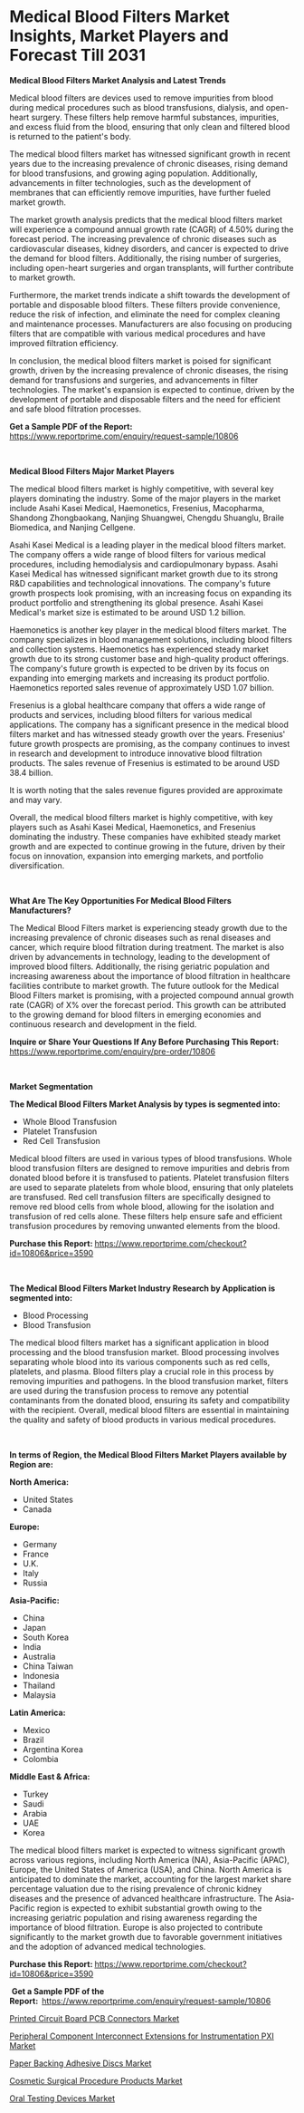<p><h1>Medical Blood Filters Market Insights, Market Players and Forecast Till 2031</h1></p><p><strong>Medical Blood Filters Market Analysis and Latest Trends</strong></p>
<p><p>Medical blood filters are devices used to remove impurities from blood during medical procedures such as blood transfusions, dialysis, and open-heart surgery. These filters help remove harmful substances, impurities, and excess fluid from the blood, ensuring that only clean and filtered blood is returned to the patient's body.</p><p>The medical blood filters market has witnessed significant growth in recent years due to the increasing prevalence of chronic diseases, rising demand for blood transfusions, and growing aging population. Additionally, advancements in filter technologies, such as the development of membranes that can efficiently remove impurities, have further fueled market growth.</p><p>The market growth analysis predicts that the medical blood filters market will experience a compound annual growth rate (CAGR) of 4.50% during the forecast period. The increasing prevalence of chronic diseases such as cardiovascular diseases, kidney disorders, and cancer is expected to drive the demand for blood filters. Additionally, the rising number of surgeries, including open-heart surgeries and organ transplants, will further contribute to market growth.</p><p>Furthermore, the market trends indicate a shift towards the development of portable and disposable blood filters. These filters provide convenience, reduce the risk of infection, and eliminate the need for complex cleaning and maintenance processes. Manufacturers are also focusing on producing filters that are compatible with various medical procedures and have improved filtration efficiency.</p><p>In conclusion, the medical blood filters market is poised for significant growth, driven by the increasing prevalence of chronic diseases, the rising demand for transfusions and surgeries, and advancements in filter technologies. The market's expansion is expected to continue, driven by the development of portable and disposable filters and the need for efficient and safe blood filtration processes.</p></p>
<p><strong>Get a Sample PDF of the Report:&nbsp;</strong> <a href="https://www.reportprime.com/enquiry/request-sample/10806">https://www.reportprime.com/enquiry/request-sample/10806</a></p>
<p>&nbsp;</p>
<p><strong>Medical Blood Filters Major Market Players</strong></p>
<p><p>The medical blood filters market is highly competitive, with several key players dominating the industry. Some of the major players in the market include Asahi Kasei Medical, Haemonetics, Fresenius, Macopharma, Shandong Zhongbaokang, Nanjing Shuangwei, Chengdu Shuanglu, Braile Biomedica, and Nanjing Cellgene.</p><p>Asahi Kasei Medical is a leading player in the medical blood filters market. The company offers a wide range of blood filters for various medical procedures, including hemodialysis and cardiopulmonary bypass. Asahi Kasei Medical has witnessed significant market growth due to its strong R&D capabilities and technological innovations. The company's future growth prospects look promising, with an increasing focus on expanding its product portfolio and strengthening its global presence. Asahi Kasei Medical's market size is estimated to be around USD 1.2 billion.</p><p>Haemonetics is another key player in the medical blood filters market. The company specializes in blood management solutions, including blood filters and collection systems. Haemonetics has experienced steady market growth due to its strong customer base and high-quality product offerings. The company's future growth is expected to be driven by its focus on expanding into emerging markets and increasing its product portfolio. Haemonetics reported sales revenue of approximately USD 1.07 billion.</p><p>Fresenius is a global healthcare company that offers a wide range of products and services, including blood filters for various medical applications. The company has a significant presence in the medical blood filters market and has witnessed steady growth over the years. Fresenius' future growth prospects are promising, as the company continues to invest in research and development to introduce innovative blood filtration products. The sales revenue of Fresenius is estimated to be around USD 38.4 billion.</p><p>It is worth noting that the sales revenue figures provided are approximate and may vary.</p><p>Overall, the medical blood filters market is highly competitive, with key players such as Asahi Kasei Medical, Haemonetics, and Fresenius dominating the industry. These companies have exhibited steady market growth and are expected to continue growing in the future, driven by their focus on innovation, expansion into emerging markets, and portfolio diversification.</p></p>
<p>&nbsp;</p>
<p><strong>What Are The Key Opportunities For Medical Blood Filters Manufacturers?</strong></p>
<p><p>The Medical Blood Filters market is experiencing steady growth due to the increasing prevalence of chronic diseases such as renal diseases and cancer, which require blood filtration during treatment. The market is also driven by advancements in technology, leading to the development of improved blood filters. Additionally, the rising geriatric population and increasing awareness about the importance of blood filtration in healthcare facilities contribute to market growth. The future outlook for the Medical Blood Filters market is promising, with a projected compound annual growth rate (CAGR) of X% over the forecast period. This growth can be attributed to the growing demand for blood filters in emerging economies and continuous research and development in the field.</p></p>
<p><strong>Inquire or Share Your Questions If Any Before Purchasing This Report:</strong> <a href="https://www.reportprime.com/enquiry/pre-order/10806">https://www.reportprime.com/enquiry/pre-order/10806</a></p>
<p>&nbsp;</p>
<p><strong>Market Segmentation</strong></p>
<p><strong>The Medical Blood Filters Market Analysis by types is segmented into:</strong></p>
<p><ul><li>Whole Blood Transfusion</li><li>Platelet Transfusion</li><li>Red Cell Transfusion</li></ul></p>
<p><p>Medical blood filters are used in various types of blood transfusions. Whole blood transfusion filters are designed to remove impurities and debris from donated blood before it is transfused to patients. Platelet transfusion filters are used to separate platelets from whole blood, ensuring that only platelets are transfused. Red cell transfusion filters are specifically designed to remove red blood cells from whole blood, allowing for the isolation and transfusion of red cells alone. These filters help ensure safe and efficient transfusion procedures by removing unwanted elements from the blood.</p></p>
<p><strong>Purchase this Report:&nbsp;</strong><a href="https://www.reportprime.com/checkout?id=10806&price=3590">https://www.reportprime.com/checkout?id=10806&price=3590</a></p>
<p>&nbsp;</p>
<p><strong>The Medical Blood Filters Market Industry Research by Application is segmented into:</strong></p>
<p><ul><li>Blood Processing</li><li>Blood Transfusion</li></ul></p>
<p><p>The medical blood filters market has a significant application in blood processing and the blood transfusion market. Blood processing involves separating whole blood into its various components such as red cells, platelets, and plasma. Blood filters play a crucial role in this process by removing impurities and pathogens. In the blood transfusion market, filters are used during the transfusion process to remove any potential contaminants from the donated blood, ensuring its safety and compatibility with the recipient. Overall, medical blood filters are essential in maintaining the quality and safety of blood products in various medical procedures.</p></p>
<p>&nbsp;</p>
<p><strong>In terms of Region, the Medical Blood Filters Market Players available by Region are:</strong></p>
<p>
    <p> <strong> North America: </strong>
        <ul>
            <li>United States</li>
            <li>Canada</li>
        </ul>
        </p> 
    <p> <strong> Europe: </strong>
        <ul>
            <li>Germany</li>
            <li>France</li>
            <li>U.K.</li>
            <li>Italy</li>
            <li>Russia</li>
        </ul>
        </p> 
    <p> <strong> Asia-Pacific: </strong>
        <ul>
            <li>China</li>
            <li>Japan</li>
            <li>South Korea</li>
            <li>India</li>
            <li>Australia</li>
            <li>China Taiwan</li>
            <li>Indonesia</li>
            <li>Thailand</li>
            <li>Malaysia</li>
        </ul>
        </p> 
    <p> <strong> Latin America: </strong>
        <ul>
            <li>Mexico</li>
            <li>Brazil</li>
            <li>Argentina Korea</li>
            <li>Colombia</li>
        </ul>
        </p> 
    <p> <strong> Middle East & Africa: </strong>
        <ul>
            <li>Turkey</li>
            <li>Saudi</li>
            <li>Arabia</li>
            <li>UAE</li>
            <li>Korea</li>
        </ul>
    </p>
    </p>
<p><p>The medical blood filters market is expected to witness significant growth across various regions, including North America (NA), Asia-Pacific (APAC), Europe, the United States of America (USA), and China. North America is anticipated to dominate the market, accounting for the largest market share percentage valuation due to the rising prevalence of chronic kidney diseases and the presence of advanced healthcare infrastructure. The Asia-Pacific region is expected to exhibit substantial growth owing to the increasing geriatric population and rising awareness regarding the importance of blood filtration. Europe is also projected to contribute significantly to the market growth due to favorable government initiatives and the adoption of advanced medical technologies.</p></p>
<p><strong>Purchase this Report: </strong><a href="https://www.reportprime.com/checkout?id=10806&price=3590">https://www.reportprime.com/checkout?id=10806&price=3590</a></p>
<p>&nbsp;<strong>Get a Sample PDF of the Report:&nbsp;&nbsp;</strong><a href="https://www.reportprime.com/enquiry/request-sample/10806">https://www.reportprime.com/enquiry/request-sample/10806</a></p>
<p><strong></strong></p>
<p><p><a href="https://medium.com/@anilaxhafa2022/printed-circuit-board-pcb-connectors-market-research-report-its-history-and-forecast-2024-to-2031-1d560ca36e53">Printed Circuit Board PCB Connectors Market</a></p><p><a href="https://medium.com/@anilaxhafa2022/peripheral-component-interconnect-extensions-for-instrumentation-pxi-market-share-evolution-and-df312b9a719c">Peripheral Component Interconnect Extensions for Instrumentation PXI Market</a></p><p><a href="https://medium.com/@anilaxhafa2022/paper-backing-adhesive-discs-market-exploring-market-share-market-trends-and-future-growth-da87142eef43">Paper Backing Adhesive Discs Market</a></p><p><a href="https://medium.com/@anilaxhafa2022/decoding-cosmetic-surgical-procedure-products-market-metrics-market-share-trends-and-growth-eeac336e4dc1">Cosmetic Surgical Procedure Products Market</a></p><p><a href="https://medium.com/@anilaxhafa2022/decoding-oral-testing-devices-market-metrics-market-share-trends-and-growth-patterns-3812cae0a089">Oral Testing Devices Market</a></p></p>